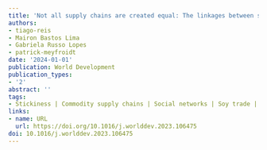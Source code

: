 ```yaml
---
title: 'Not all supply chains are created equal: The linkages between soy local trade relations and development outcomes in Brazil'
authors:
- tiago-reis
- Mairon Bastos Lima
- Gabriela Russo Lopes
- patrick-meyfroidt
date: '2024-01-01'
publication: World Development
publication_types:
- '2'
abstract: ''
tags:
- Stickiness | Commodity supply chains | Social networks | Soy trade | Rural development | Cooperatives | Latin America 
links:
- name: URL
  url: https://doi.org/10.1016/j.worlddev.2023.106475
doi: 10.1016/j.worlddev.2023.106475
---
```

